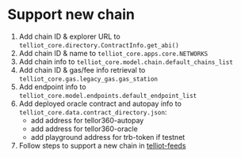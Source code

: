 # Support new chain

1. Add chain ID & explorer URL to `telliot_core.directory.ContractInfo.get_abi()`
2. Add chain ID & name to `telliot_core.apps.core.NETWORKS`
3. Add chain info to `telliot_core.model.chain.default_chains_list`
4. Add chain ID & gas/fee info retrieval to `telliot_core.gas.legacy_gas.gas_station`
5. Add endpoint info to `telliot_core.model.endpoints.default_endpoint_list`
6. Add deployed oracle contract and autopay info to `telliot_core.data.contract_directory.json`:
    - add address for tellor360-autopay
    - add address for tellor360-oracle
    - add playground address for trb-token if testnet
7. Follow steps to support a new chain in [telliot-feeds](https://tellor-io.github.io/telliot-feeds/add-chain/)
